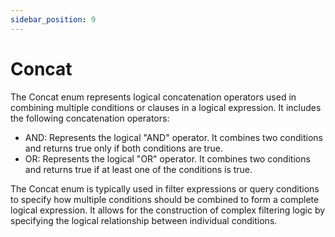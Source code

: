 ```yaml
---
sidebar_position: 9
---
```

# Concat

The Concat enum represents logical concatenation operators used in combining multiple conditions or clauses in a logical expression. It includes the following concatenation operators:

- AND: Represents the logical "AND" operator. It combines two conditions and returns true only if both conditions are true.
- OR: Represents the logical "OR" operator. It combines two conditions and returns true if at least one of the conditions is true.

The Concat enum is typically used in filter expressions or query conditions to specify how multiple conditions should be combined to form a complete logical expression. It allows for the construction of complex filtering logic by specifying the logical relationship between individual conditions.
